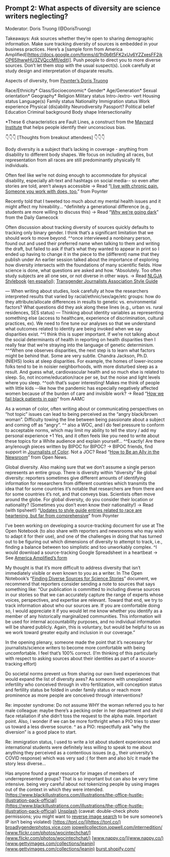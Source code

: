 ## Prompt 2: What aspects of diversity are science writers neglecting?
Moderator: Doris Truong (@DorisTruong)

Takeaways:
Ask sources whether they’re open to sharing demographic information.
Make sure tracking diversity of sources is embedded in your business practices. Here’s a [sample form from America Amplified[(https://docs.google.com/forms/d/1h0b6t5FK2xUv6YZZxesFF2ikOP65IhwwHU3ZVQccMfI/edit)].
Push people to direct you to more diverse sources. Don’t let them stop with the usual suspect(s).
Look carefully at study design and interpretation of disparate results.

Aspects of diversity, from [Poynter’s Doris Truong](https://www.poynter.org/member/doris-truong/)


Race/Ethnicity*
Class/Socioeconomic*
Gender*
Age/Generation*
Sexual orientation*
Geography*
Religion
Military status
Intro-/extro- vert
Housing status
Language(s)
Family status
Nationality
Immigration status
Work experience
Physical (dis)ability
Neurodiversity
Passport?
Political belief
Education
Criminal background
Body shape
Intersectionality


*These 6 characteristics are Fault Lines, a construct from the [Maynard Institute](https://mije.org/) that helps people identify their unconscious bias.

👇👇👇 [Thoughts from breakout attendees] 👇👇👇

Body diversity is a subject that’s lacking in coverage - anything from disability to different body shapes. We focus on including all races, but representation from all races are still predominantly physically fit individuals.

Often feel like we’re not doing enough to accommodate for physical disability, especially alt-text and hashtags on social media-- so even after stories are told, aren’t always accessible
→ Read “[I live with chronic pain. Someone you work with does, too.](https://www.poynter.org/business-work/2019/cohort19/)” from Poynter

Recently told that I tweeted too much about my mental health issues and it might affect my hireability…
^definitely a generational difference (e.g., students are more willing to discuss this)
→ Read “[Why we’re going dark](https://www.dailygamecock.com/article/2020/10/editorial-why-were-going-dark-editorial-opinion)” from the Daily Gamecock

Often discussion about tracking diversity of sources quickly defaults to tracking only binary gender. I think that’s a significant limitation that we should work to move beyond.
^^once interviewed a nonbinary person, found out and used their preferred name when talking to them and writing the draft, but failed to ask if that’s what they wanted to appear in print so I ended up having to change it in the piece to the (different) name that they publish under
An earlier session talked about the importance of exploring how diversity intersects with the foundations of many scientific fields. How science is done, what questions are asked and how.
^Absolutely. Too often study subjects are all one sex, or not diverse in other ways.
→ Read [NLGJA Stylebook](https://www.nlgja.org/stylebook/) ([en español](https://www.nlgja.org/stylebook/espanol/)); [Transgender Journalists Association Style Guide](https://transjournalists.org/style-guide/)

— When writing about studies, look carefully at how the researchers interpreted results that varied by racial/ethnic/sex/age/etc groups: how do they attribute/allocate differences in results to genetic vs. environmental factors? What questions did they ask along these lines (e.g., urban vs. rural residences, SES status)
— Thinking about identity variables as representing something else (access to healthcare, experience of discrimination, cultural practices, ex). We need to fine tune our analyses so that we understand what outcomes related to identity are being invoked when we say disparities exist.
^^I think this is super important. If we’re not talking about the social determinants of health in reporting on health disparities then I really fear that we’re straying into the language of genetic determinism.
^^^When one observes disparities, the next step is to learn what factors might be behind that. Some are very subtle. Chandra Jackson, Ph.D. (NIEHS) looks at sleep disparities. For example, the homes of lower-income folks tend to be in noisier neighborhoods, with more disturbed sleep as a result. And guess what, cardiovascular health and so much else is related to sleep. So, not income/education/race per se, but the noise and light levels where you sleep.
^^ooh that’s super interesting! Makes me think of people with little kids --like how the pandemic has especially negatively affected women because of the burden of care and invisible work?
→ Read “[How we fail black patients in pain](https://www.aamc.org/news-insights/how-we-fail-black-patients-pain)” from AAMC

As a woman of color, often writing about or communicating perspectives on “hot topic” issues can lead to being perceived as the “angry black/brown woman”. Difficulty towing the line between being passionate about a subject and coming off as “angry”.
^^ also a WOC, and I do feel pressure to conform to acceptable norms, which may limit my ability to tell the story / add my personal experience
+1 Yes, and it often feels like you need to write about these topics for a White audience and explain yourself…
^^Exactly! Are there any/enough pieces written by BIPOC for BIPOC?
→ BIPOC friends, find support in [Journalists of Color](https://journalistsofcolor.us/). Not a JOC? Read “[How to Be an Ally in the Newsroom](https://source.opennews.org/articles/how-be-ally-newsroom/)” from Open News.

Global diversity. Also making sure that we don’t assume a single person represents an entire group. There is diversity within “diversity”
Re global diversity: reporters sometimes give different amounts of identifying information for researchers from different countries which transmits the idea that for some countries it’s notable that researchers are from there and for some countries it’s not, and that conveys bias.
Scientists often move around the globe. For global diversity, do you consider their location or nationality? (Sometimes you don’t even know their nationality!)
→ Read (with tipsheet!) “[Updates to style guide entries related to race are heartening, but far from comprehensive](https://www.poynter.org/ethics-trust/2020/newsrooms-updates-to-style-guide-entries-related-to-race-are-heartening-but-far-from-comprehensive/)” from Poynter

I’ve been working on developing a source-tracking document for use at The Open Notebook (to also share with reporters and newsrooms who may wish to adapt it for their use), and one of the challenges in doing that has turned out to be figuring out which dimensions of diversity to attempt to track, i.e., finding a balance between too simplistic and too unworkably complex.
^I would download a source-tracking Google Spreadsheet in a heartbeat
→ See [America Amplified’s form](https://docs.google.com/forms/d/1h0b6t5FK2xUv6YZZxesFF2ikOP65IhwwHU3ZVQccMfI/edit)

My thought is that it’s more difficult to address diversity that isn’t immediately visible or even known to you as a writer.
In The Open Notebook’s “[Finding Diverse Sources for Science Stories](https://www.theopennotebook.com/finding-diverse-sources-for-science-stories/)” document, we recommend that reporters consider sending a note to sources that says something like: “Our publication is committed to including diverse sources in our stories so that we can accurately capture the range of experts whose voices, perspectives, and expertise are relevant. Toward that end, we try to track information about who our sources are. If you are comfortable doing so, I would appreciate it if you would let me know whether you identify as a member of any historically marginalized communities. This information will be used for internal accountability purposes, and no individual information will be shared publicly. Again, this is voluntary, but would be helpful to us as we work toward greater equity and inclusion in our coverage.”

In the opening plenary, someone made the point that it’s necessary for journalists/science writers to become more comfortable with being uncomfortable. I feel that’s 100% correct. (I’m thinking of this particularly with respect to asking sources about their identities as part of a source-tracking effort)

Do societal norms prevent us from sharing our own lived experiences that would expand the list of diversity axes? As someone with unexplained infertility who conceived through in vitro fertilization, will conception status and fertility status be folded in under family status or reach more prominence as more people are conceived through interventions?

Re: imposter syndrome: Do not assume WHY the woman referred you to her male colleague: maybe there’s a pecking order in her department and she’d face retaliation if she didn’t toss the request to the alpha male.
Important point. Also, I wonder if we can be more forthright when a PIO tries to steer us toward a less diverse source.
^ as a PIO: respectfully ask “why the diversion” is a good place to start.

Re: immigration status, I used to write a lot about student experiences and international students were definitely less willing to speak to me about anything they perceived as a contentious issues (e.g., their university’s COVID response) which was very sad :( for them and also b/c it made the story less diverse…

Has anyone found a great resource for images of members of underrepresented groups? That is so important but can also be very time intensive.
being very careful about not tokenizing people by using images out of the context in which they were intended.
[https://www.blackillustrations.com/illustrations/the-office-hustle-illustration-pack-official](https://www.blackillustrations.com/illustrations/the-office-hustle-illustration-pack-official) 
[Unsplash](https://unsplash.com/) (caveat: double-check photo permissions; you might want to [reverse image search](https://tineye.com/) to be sure someone’s IP isn’t being violated)
[https://tonl.co/](https://tonl.co/)
[broadlygenderphotos.vice.com](https://broadlygenderphotos.vice.com/)
[jopwellcollection.jopwell.com/internedition/](https://jopwellcollection.jopwell.com/internedition/)
[www.flickr.com/photos/wocintechchat/](www.flickr.com/photos/wocintechchat/) 
[www.nappy.co/](www.nappy.co/)
[www.gettyimages.com/collections/leanin](www.gettyimages.com/collections/leanin) 
[burst.shopify.com/](https://burst.shopify.com/) 